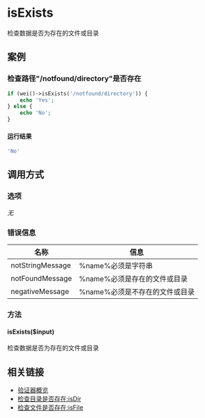 isExists
========

检查数据是否为存在的文件或目录

案例
----

### 检查路径"/notfound/directory"是否存在

```php
if (wei()->isExists('/notfound/directory')) {
    echo 'Yes';
} else {
    echo 'No';
}
```

#### 运行结果

```php
'No'
```

调用方式
--------

### 选项

*无*

### 错误信息

名称                   | 信息
-----------------------|------
| notStringMessage     | %name%必须是字符串
| notFoundMessage      | %name%必须是存在的文件或目录
| negativeMessage      | %name%必须是不存在的文件或目录

### 方法

#### isExists($input)
检查数据是否为存在的文件或目录

相关链接
--------

* [验证器概览](../book/validators.md)
* [检查目录是否存在:isDir](isDir.md)
* [检查文件是否存在:isFile](isFile.md)
